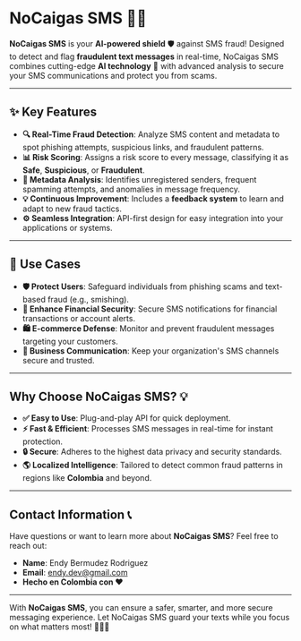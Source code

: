 # **NoCaigas SMS 🚨📩**

**NoCaigas SMS** is your **AI-powered shield** 🛡️ against SMS fraud! Designed to detect and flag **fraudulent text messages** in real-time, NoCaigas SMS combines cutting-edge **AI technology** 🤖 with advanced analysis to secure your SMS communications and protect you from scams.

---

## **✨ Key Features**

- **🔍 Real-Time Fraud Detection**: Analyze SMS content and metadata to spot phishing attempts, suspicious links, and fraudulent patterns.
- **📊 Risk Scoring**: Assigns a risk score to every message, classifying it as **Safe**, **Suspicious**, or **Fraudulent**.
- **🔗 Metadata Analysis**: Identifies unregistered senders, frequent spamming attempts, and anomalies in message frequency.
- **💡 Continuous Improvement**: Includes a **feedback system** to learn and adapt to new fraud tactics.
- **⚙️ Seamless Integration**: API-first design for easy integration into your applications or systems.

---

## **🚀 Use Cases**

- **🛡️ Protect Users**: Safeguard individuals from phishing scams and text-based fraud (e.g., smishing).  
- **🏦 Enhance Financial Security**: Secure SMS notifications for financial transactions or account alerts.  
- **🛍️ E-commerce Defense**: Monitor and prevent fraudulent messages targeting your customers.  
- **📱 Business Communication**: Keep your organization's SMS channels secure and trusted.  

---

## **Why Choose NoCaigas SMS? 💡**

- **✅ Easy to Use**: Plug-and-play API for quick deployment.  
- **⚡ Fast & Efficient**: Processes SMS messages in real-time for instant protection.  
- **🔒 Secure**: Adheres to the highest data privacy and security standards.  
- **🌎 Localized Intelligence**: Tailored to detect common fraud patterns in regions like **Colombia** and beyond.

---

## **Contact Information** 📞

Have questions or want to learn more about **NoCaigas SMS**? Feel free to reach out:

- **Name**: Endy Bermudez Rodriguez  
- **Email**: [endy.dev@gmail.com](mailto:endy.dev@gmail.com)  
- **Hecho en Colombia con ❤️**

---

With **NoCaigas SMS**, you can ensure a safer, smarter, and more secure messaging experience. Let NoCaigas SMS guard your texts while you focus on what matters most! 🌟📩✨
